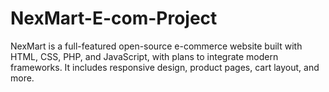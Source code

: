 # NexMart-E-com-Project
 NexMart is a full-featured open-source e-commerce website built with HTML, CSS, PHP, and JavaScript, with plans to integrate modern frameworks. It includes responsive design, product pages, cart layout, and more.
